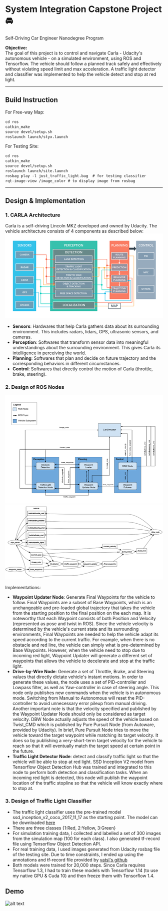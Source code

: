 [//]: # (Image References)
[image_0]: ./imgs/carla_architecture.png "Carla"
[image_1]: ./imgs/ros_nodes.png "Ros Nodes"
[image_2]: ./imgs/rosgraph.png "Ros Graph"
[image_3]: ./imgs/demo.gif "Demo"
[ref_0]: https://github.com/tensorflow/models/blob/master/research/object_detection/g3doc/tf1_detection_zoo.md
[ref_1]: https://drive.google.com/file/d/0B-Eiyn-CUQtxdUZWMkFfQzdObUE/view

# System Integration Capstone Project :oncoming_automobile:
Self-Driving Car Engineer Nanodegree Program 

**Objective:** <br>
The goal of this project is to control and navigate Carla - Udacity's autonomous vehicle - on a simulated environment, using ROS and Tensorflow. The vehicle should follow a planned track safely and effectively without violating speed limit and max acceleration. A traffic light detector and classifier was implemented to help the vehicle detect and stop at red light.

---

## Build Instruction
For Free-way Map:

    cd ros
    catkin_make
    source devel/setup.sh
    roslaunch launch/styx.launch

For Testing Site:

    cd ros
    catkin_make
    source devel/setup.sh
    roslaunch launch/site.launch
    rosbag play -l just_traffic_light.bag  # for testing classifier
    rqt-image-view /image_color # to display image from rosbag


---

## Design & Implementation

### 1. CARLA Architecture
Carla is a self-driving Lincoln MKZ developed and owned by Udacity. The vehicle architecture consists of 4 components as described below:  
![alt text][image_0]

- **Sensors**: Hardwares that help Carla gathers data about its surrounding environment. This includes radars, lidars, GPS, ultrasonic sensors, and cameras.
- **Perception**: Softwares that transform sensor data into meaningful understandings about the surrounding environment. This gives Carla its intelligence in perceiving the world.
- **Planning**: Softwares that plan and decide on future trajectory and the corresponding behaviors in different circumstances.
- **Control**: Softwares that directly control the motion of Carla (throttle, brake, steering).

### 2. Design of ROS Nodes
![alt text][image_1]
![alt text][image_2]

Implementations:

- **Waypoint Updater Node**: Generate Final Waypoints for the vehicle to follow. Final Waypoints are a subset of Base Waypoints, which is an unchangeable and pre-loaded global trajectory that takes the vehicle from the starting position to the final position on the each map. It is noteworthy that each Waypoint consists of both Position and Velocity (represented as pose and twist in ROS). Since the vehicle velocity is determined by the vehicle's current state and its surrounding environments, Final Waypoints are needed to help the vehicle adapt its speed according to the current traffic. For example, when there is no obstacle and red line, the vehicle can simply what is pre-determined by Base Waypoints. However, when the vehicle need to stop due to incoming red light, Waypoint Updater will generate a different set of waypoints that allows the vehicle to decelerate and stop at the traffic light. 
- **Drive-by-Wire Node**: Generate a set of Throttle, Brake, and Steering values that directly dictate vehicle's instant motions. In order to generate these values, the node uses a set of PID-controller and Lowpass filter, as well as Yaw-controller in case of steering angle. This node only publishes new commands when the vehicle is in autonomous mode. Switching from Manual to Autonomous will reset the PID-controller to avoid unnecessary error pileup from manual driving. Another important note is that the velocity specified and published by the Waypoint Updater Node should only be considered as target velocity. DBW Node actually adjusts the speed of the vehicle based on Twist_CMD which is published by Pure Pursuit Node (from Autoware, provided by Udacity). In brief, Pure Pursuit Node tries to move the vehicle toward the target waypoint while matching its target velocity. It does so by publishing a very-short-term target velocity for the vehicle to reach so that it will eventually match the target speed at certain point in the future.
- **Traffic Light Detector Node**: detect and classify traffic light so that the vehicle will be able to stop at red light. SSD Inception V2 model from Tensorflow Object Detection Hub was trained and integrated to this node to perform both detection and classification tasks. When an incoming red light is detected, this node will publish the waypoint location of the traffic stopline so that the vehicle will know exactly where to stop at.

### 3. Design of Traffic Light Classifier

- The traffic light classifier uses the pre-trained model ssd_inception_v2_coco_2017_11_17 as the starting point. The model can be downloaded [here][ref_0]
- There are three classes {1:Red, 2:Yellow, 3:Green}
- For simulation training data, I collected and labelled a set of 300 images from the simulation map (100 for each class). I also generated tf-record file using Tensorflow Object Detection API.
- For real training data, I used images generated from Udacity rosbag file of the testing site. Due to time constraints, I ended up using the annotations and tf-record file provided by [vatsl's github][ref_1]
- Both models were trained for 20,000 steps. Since Carla requires Tensorflow 1.3, I had to train these models with Tensorflow 1.14 (to use my native GPU & Cuda 10) and then freeze them with Tensorflow 1.4.

## Demo

![alt text][image_3]




